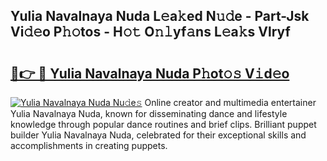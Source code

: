 ## Yulia Navalnaya Nuda L𝚎a𝚔ed N𝚞𝚍e - Part-Jsk Vi𝚍𝚎o P𝚑𝚘tos - H𝚘𝚝 O𝚗𝚕yf𝚊ns L𝚎a𝚔s Vlryf

# <h2><a href="http://kfaznw.oniu.top/?m=Yulia+Navalnaya+Nuda">🔗👉 🔴 Yulia Navalnaya Nuda P𝚑ot𝚘𝚜 V𝚒d𝚎o</a></h2>

[![Yulia Navalnaya Nuda Nu𝚍e𝚜](https://i.imgur.com/0qMVB7G.gif)](http://kfaznw.oniu.top/?m=Yulia+Navalnaya+Nuda)
Online creator and multimedia entertainer Yulia Navalnaya Nuda, known for disseminating dance and lifestyle knowledge through popular dance routines and brief clips. Brilliant puppet builder Yulia Navalnaya Nuda, celebrated for their exceptional skills and accomplishments in creating puppets.  
